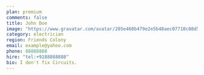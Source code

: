 ```yaml
---
plan: premium
comments: false
title: John Doe
image: "https://www.gravatar.com/avatar/205e460b479e2e5b48aec07710c08d50?s=200"
category: electrician
region: Friends Colony
email: example@yahoo.com
phone: 88888888
hire: "tel:+9188888888"
bio: I don't fix Circuits.
---
```

